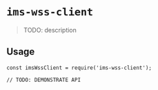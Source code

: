 # `ims-wss-client`

> TODO: description

## Usage

```
const imsWssClient = require('ims-wss-client');

// TODO: DEMONSTRATE API
```
